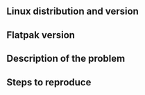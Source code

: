 ## Linux distribution and version
## Flatpak version
## Description of the problem
## Steps to reproduce
